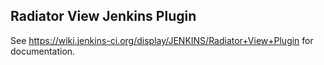 Radiator View Jenkins Plugin
----------------------------

See https://wiki.jenkins-ci.org/display/JENKINS/Radiator+View+Plugin for documentation.
